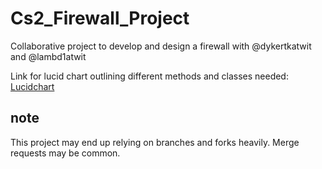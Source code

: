 # Cs2_Firewall_Project
Collaborative project to develop and design a firewall with @dykertkatwit and @lambd1atwit

Link for lucid chart outlining different methods and classes needed: [Lucidchart](https://lucid.app/lucidchart/d754fe23-22a0-4f4c-8e06-393c44f49254/edit?viewport_loc=-239%2C-960%2C1540%2C2035%2CHWEp-vi-RSFO&invitationId=inv_dfee93d6-1ed0-4619-919e-b7ad2afd0ebe)

## note
This project may end up relying on branches and forks heavily. Merge requests may be common.